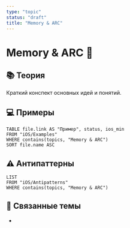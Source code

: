 ```yaml
---
type: "topic"
status: "draft"
title: "Memory & ARC"
---
```


# Memory & ARC 📖

## 📚 Теория
Краткий конспект основных идей и понятий.

## 💻 Примеры
```dataview
TABLE file.link AS "Пример", status, ios_min
FROM "iOS/Examples"
WHERE contains(topics, "Memory & ARC")
SORT file.name ASC
```

## ⚠️ Антипаттерны
```dataview
LIST
FROM "iOS/Antipatterns"
WHERE contains(topics, "Memory & ARC")
```

## 🔗 Связанные темы
- 
